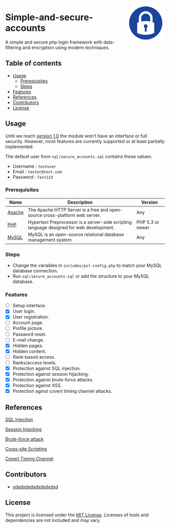 <a href="https://github.com/JasperDre/Simple-and-secure-accounts"><img src="images/icon.png" align="right" width="120" height="120" alt="Secure Accounts" title="Secure Accounts"></a>

# Simple-and-secure-accounts
A simple and secure php login framework with data-filtering and encryption using modern techniques.

## Table of contents
- [Usage](#usage)
    - [Prerequisites](#prerequisites)
    - [Steps](#steps)
- [Features](#features)
- [References](#references)
- [Contributors](#contributors)
- [License](#license)

## Usage
Until we reach [version 1.0](https://github.com/JasperDre/Simple-and-secure-accounts/milestones) the module won't have an interface or full security. However, most features are currently supported or at least partially implemented.

The default user from `sql/secure_accounts.sql` contains these values:
- Username	: `testuser`
- Email	: `tester@test.com`
- Password	: `Test123`

### Prerequisites
Name | Description | Version
------------ | ------------- | -------------
[Apache](https://www.apachefriends.org/index.html) | The Apache HTTP Server is a free and open-source cross-platform web server. | Any
[PHP](https://www.apachefriends.org/index.html) |  Hypertext Preprocessor is a server-side scripting language designed for web development. | PHP 5.3 or newer
[MySQL](https://www.apachefriends.org/index.html) | MySQL is an open-source relational database management system. | Any

### Steps
- Change the variables in `includes/psl-config.php` to match your MySQL database connection.
- Run `sql/secure_accounts.sql` or add the structure to your MySQL database.

### Features
- [ ] Setup interface.
- [x] User login.
- [x] User registration.
- [ ] Account page.
- [ ] Profile picture.
- [ ] Password reset.
- [ ] E-mail change.
- [x] Hidden pages.
- [x] Hidden content.
- [ ] Rank-based access.
- [ ] Ranks/access levels.
- [x] Protection against SQL injection.
- [x] Protection against session hijacking.
- [x] Protection against brute-force attacks.
- [x] Protection against XSS.
- [x] Protection aginst covert timing channel attacks.
    
## References
[SQL injection](https://www.w3schools.com/sql/sql_injection.asp)

[Session hijacking](https://www.owasp.org/index.php/Session_hijacking_attack)

[Brute-force attack](https://en.wikipedia.org/wiki/Brute-force_attack)

[Cross-site Scripting](https://www.owasp.org/index.php/Cross-site_Scripting_%28XSS%29)

[Covert Timing Channel](https://cwe.mitre.org/data/definitions/385.html)

## Contributors
- [xdxdxdxdxdxdxdxdxd](https://github.com/JasperDre/Simple-and-secure-accounts/issues?utf8=%E2%9C%93&q=author%3Axdxdxdxdxdxdxdxdxd)

## License
This project is licensed under the [MIT License](https://github.com/JasperDre/Simple-and-secure-accounts/blob/master/LICENSE.md).
Licenses of tools and dependencies are not included and may vary.
